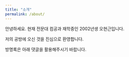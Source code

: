```yaml
---
title: "소개"
permalink: /about/
---
```

안녕하세요. 현재 전문대 컴공과 재학중인 2002년생 오현근입니다.

저의 공방에 오신 것을 진심으로 환영합니다.

방명록은 아래 댓글을 활용해주시기 바랍니다.